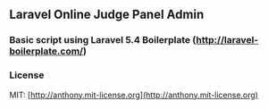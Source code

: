 ## Laravel Online Judge Panel Admin

### Basic script using Laravel 5.4 Boilerplate (http://laravel-boilerplate.com/)

### License

MIT: [http://anthony.mit-license.org](http://anthony.mit-license.org)